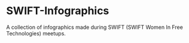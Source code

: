 # SWIFT-Infographics
A collection of infographics made during SWIFT (SWIFT Women In Free Technologies) meetups.
